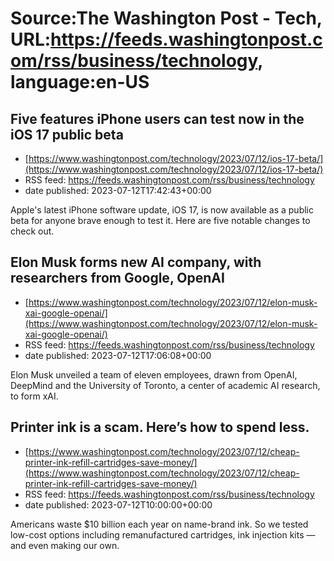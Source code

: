 # Source:The Washington Post - Tech, URL:https://feeds.washingtonpost.com/rss/business/technology, language:en-US

## Five features iPhone users can test now in the iOS 17 public beta
 - [https://www.washingtonpost.com/technology/2023/07/12/ios-17-beta/](https://www.washingtonpost.com/technology/2023/07/12/ios-17-beta/)
 - RSS feed: https://feeds.washingtonpost.com/rss/business/technology
 - date published: 2023-07-12T17:42:43+00:00

Apple's latest iPhone software update, iOS 17, is now available as a public beta for anyone brave enough to test it. Here are five notable changes to check out.

## Elon Musk forms new AI company, with researchers from Google, OpenAI
 - [https://www.washingtonpost.com/technology/2023/07/12/elon-musk-xai-google-openai/](https://www.washingtonpost.com/technology/2023/07/12/elon-musk-xai-google-openai/)
 - RSS feed: https://feeds.washingtonpost.com/rss/business/technology
 - date published: 2023-07-12T17:06:08+00:00

Elon Musk unveiled a team of eleven employees, drawn from OpenAI, DeepMind and the University of Toronto, a center of academic AI research, to form xAI.

## Printer ink is a scam. Here’s how to spend less.
 - [https://www.washingtonpost.com/technology/2023/07/12/cheap-printer-ink-refill-cartridges-save-money/](https://www.washingtonpost.com/technology/2023/07/12/cheap-printer-ink-refill-cartridges-save-money/)
 - RSS feed: https://feeds.washingtonpost.com/rss/business/technology
 - date published: 2023-07-12T10:00:00+00:00

Americans waste $10 billion each year on name-brand ink. So we tested low-cost options including remanufactured cartridges, ink injection kits — and even making our own.

